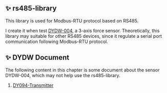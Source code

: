 ✨ rs485-library
----------------
This library is used for Modbus-RTU protocol based on RS485.

I create it when test [DYDW-004](
http://www.dyloadcell.com/product/dwlcgq/97.html), a 3-axis force sensor.
Theoretically, this library may suitable for other RS485 devices, since it
regulate a serial port communication following Modbus-RTU protocol.

✨ DYDW Document
----------------
The following content in this chapter is some document about the sensor
DYDW-004, which may not help use the rs485-library.

1. [DY094-Transmitter](http://www.dyloadcell.com/service/download/)

